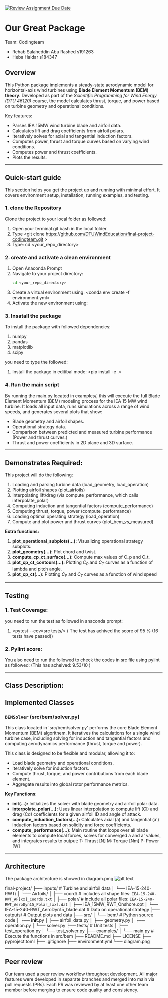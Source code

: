 [![Review Assignment Due Date](https://classroom.github.com/assets/deadline-readme-button-22041afd0340ce965d47ae6ef1cefeee28c7c493a6346c4f15d667ab976d596c.svg)](https://classroom.github.com/a/zjSXGKeR)
# Our Great Package

Team: Codingteam
- Rehab Salaheddin Abu Rashed   s191263
- Heba Haidar                   s184347

## Overview

This Python package implements a steady-state aerodynamic model for horizontal-axis wind turbines using **Blade Element Momentum (BEM) theory**. Developed as part of the *Scientific Programming for Wind Energy (DTU 46120)* course, the model calculates thrust, torque, and power based on turbine geometry and operational conditions.

Key features:
- Parses IEA 15MW wind turbine blade and airfoil data.
- Calculates lift and drag coefficients from airfoil polars.
- Iteratively solves for axial and tangential induction factors.
- Computes power, thrust and torque curves based on varying wind conditions.
- Computes power and thrust coefficients.
- Plots the results.


-------------------------------------------------------------------------
## Quick-start guide

This section helps you get the project up and running with minimal effort. It covers environment setup, installation, running examples, and testing.

### 1. clone the Repository

Clone the project to your local folder as followed:
1. Open your terminal git bash in the local folder
2. Type <git clone https://github.com/DTUWindEducation/final-project-codingteam.git >
3. Type: cd <your_repo_directory> 
 
### 2. create and activate a clean environment
1. Open Anaconda Prompt
2. Navigate to your project directory:
   ```bash
   cd <your_repo_directory>
3. Create a virtual environment using:
    <conda env create -f environment.yml>
4. Activate the new environment using: 
    <conda activate testpack>
 

### 3. Insatall the package

To install the package with followed dependencies:
1. numpy
2. pandas
3. matplotlib
4. scipy
 
you need to type the followed:
1. Install the package in editibal mode:
    <pip install -e .>

### 4. Run the main script
By running the main.py located in examples/, this will execute the full Blade Element Momentum (BEM) modeling process for the IEA 15 MW wind turbine. It loads all input data, runs simulations across a range of wind speeds, and generates several plots that show:
- Blade geometry and airfoil shapes.
- Operational strategy data.
- Comparison between predicted and measured turbine performance (Power and thrust curves.)
- Thrust and power coefficients in 2D plane and 3D surface.

-------------------------------------------------------------------------
## Demonstrates Required:
This project will do the following:
1. Loading and parsing turbine data (load_geometry, load_operation)
2. Plotting airfoil shapes (plot_airfoils)
3. Interpolating lift/drag (via compute_performance, which calls interpolate_polar)
4. Computing induction and tangential factors (compute_performance)
5. Computing thrust, torque, power (compute_performance)
6. Loading optimal operating strategy (load_operation)
7. Compute and plot power and thrust curves (plot_bem_vs_measured)


**Extra functions:**
1. **plot_operational_subplots(...):** Visualizing operational strategy subplots.
2. **plot_geometry(...):** Plot chord and twist.
3. **compute_cp_ct_surface(...):** Compute max values of C_p and C_t.
4. **plot_cp_ct_contours(...):** Plotting $C_P$ and $C_T$ curves as a function of lambda and pitch angle.
5. **plot_cp_ct(...):** Plotting $C_P$ and $C_T$ curves as a function of wind speed 


-------------------------------------------------------------------------
## Testing 

### 1. Test Coverage:
you need to run the test as followed in anaconda prompt:
1. <pytest --cov=src tests/>
( The test has achived the score of 95 % (16 tests have passed))
### 2. Pylint score:
You also need to run the followed to check the codes in src file using pylint as followed:
<pylint src/>
(This has acheived: 9.53/10  )

-------------------------------------------------------------------------
## Class Description:
## Implemented Classes

### `BEMSolver` (src/bem/solver.py)
This class located in 'src/bem/solver.py' performs the core Blade Element Momentum (BEM) algorithem. It iteratives the calculations for a single wind turbine case, including solving for induction and tangential factors and computing aerodynamics performance (thrust, torque and power). 

This class is designed to be flexible and modular, allowing it to:
- Load blade geometry and operational conditions.
- Iteratively solve for induction factors.
- Compute thrust, torque, and power contributions from each blade element.
- Aggregate results into global rotor performance metrics.


**Key Functions**:
- **__init__(...):** Initializes the solver with blade geometry and airfoil polar data.
- **interpolate_polar(...):** Uses linear interpolation to compute lift (Cl) and drag (Cd) coefficients for a given airfoil ID and angle of attack.
- **compute_induction_factors(...):** Calculates axial (a) and tangential (a') induction factors based on solidity and force coefficients.
- **compute_performance(...):** Main routine that loops over all blade elements to compute local forces, solves for converged a and a' values, and integrates results to output:
T: Thrust [N]
M: Torque [Nm]
P: Power [W]

-------------------------------------------------------------------------

## Architecture
The package architecture is showed in diagram.pmg
![alt text](diagram.png)


final-project/
├── inputs/                  # Turbine and airfoil data
│   └── IEA-15-240-RWT/
│       └── Airfoils/
│           ├── coord/                                # includes all shape files: `IEA-15-240-RWT_AF[xx]_Coords.txt`
│           ├── polar/                                # include all polar files: `IEA-15-240-RWT_AeroDyn15_Polar_[xx].dat`
│           ├── IEA_15MW_RWT_Onshore.opt
│           └── IEA-15-240-RWT_AeroDyn15_blade.dat    # Data on operational strategy
├── outputs/                                          # Output plots and data
├── src/
│   └── bem/                                          # Python source code
│       ├── __init__.py
│       ├── airfoil_data.py
│       ├── geometry.py
│       ├── operation.py
│       └── solver.py
├── tests/                                            # Unit tests
│   ├── test_operation.py
│   └── test_solver.py
├── examples/
│   └── main.py                                       # Execute the functions in src/bem
├── README.md
├── LICENSE
├── pyproject.toml
├── .gitignore
├── environment.yml
└── diagram.png

-------------------------------------------------------------------------
## Peer review

Our team used a peer review workflow throughout development. All major features were developed in separate branches and merged into main via pull requests (PRs). Each PR was reviewed by at least one other team member before merging to ensure code quality and consistency.

